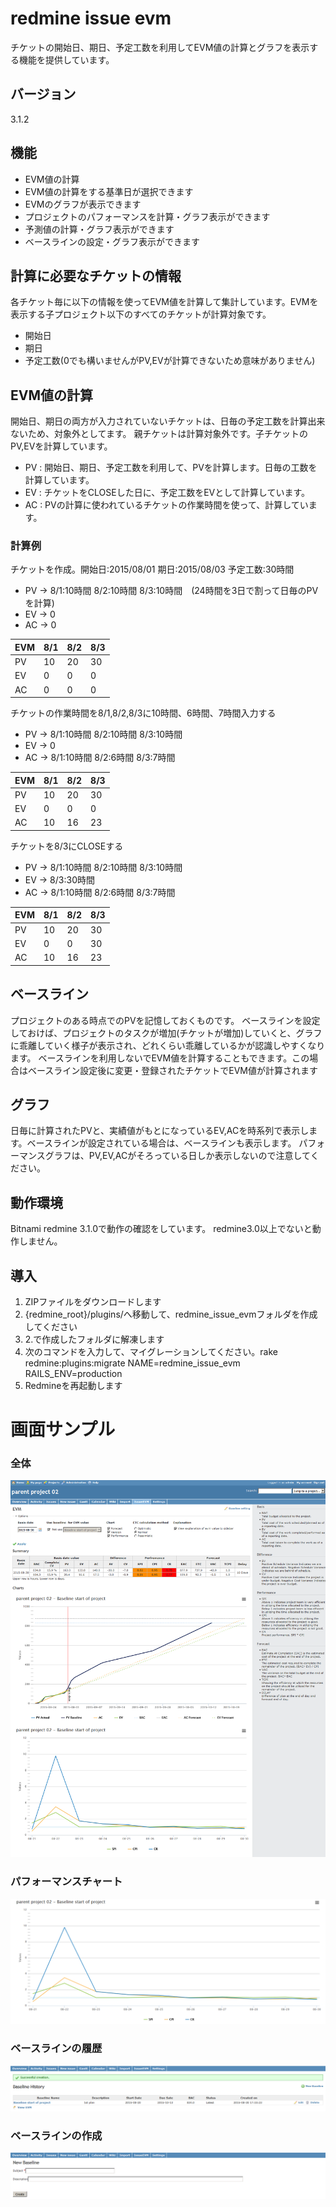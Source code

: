 # redmine issue evm

チケットの開始日、期日、予定工数を利用してEVM値の計算とグラフを表示する機能を提供しています。

## バージョン
3.1.2

## 機能
* EVM値の計算
* EVM値の計算をする基準日が選択できます
* EVMのグラフが表示できます
* プロジェクトのパフォーマンスを計算・グラフ表示ができます
* 予測値の計算・グラフ表示ができます
* ベースラインの設定・グラフ表示ができます

## 計算に必要なチケットの情報
各チケット毎に以下の情報を使ってEVM値を計算して集計しています。EVMを表示する子プロジェクト以下のすべてのチケットが計算対象です。
* 開始日
* 期日
* 予定工数(0でも構いませんがPV,EVが計算できないため意味がありません)

## EVM値の計算
開始日、期日の両方が入力されていないチケットは、日毎の予定工数を計算出来ないため、対象外としてます。
親チケットは計算対象外です。子チケットのPV,EVを計算しています。

* PV : 開始日、期日、予定工数を利用して、PVを計算します。日毎の工数を計算しています。
* EV : チケットをCLOSEした日に、予定工数をEVとして計算しています。
* AC : PVの計算に使われているチケットの作業時間を使って、計算しています。

### 計算例
チケットを作成。開始日:2015/08/01 期日:2015/08/03 予定工数:30時間
* PV -> 8/1:10時間 8/2:10時間 8/3:10時間　(24時間を3日で割って日毎のPVを計算)
* EV -> 0
* AC -> 0

| EVM | 8/1 | 8/2 | 8/3 |
| --- | --- | --- | --- |
| PV  | 10  | 20  | 30  |
| EV  | 0   | 0   | 0   |
| AC  | 0   | 0   | 0   |

チケットの作業時間を8/1,8/2,8/3に10時間、6時間、7時間入力する
* PV -> 8/1:10時間 8/2:10時間 8/3:10時間
* EV -> 0
* AC -> 8/1:10時間 8/2:6時間 8/3:7時間

| EVM | 8/1 | 8/2 | 8/3 |
| --- | --- | --- | --- |
| PV  | 10  | 20  | 30  |
| EV  | 0   | 0   | 0   |
| AC  | 10  | 16  | 23  |

チケットを8/3にCLOSEする
* PV -> 8/1:10時間 8/2:10時間 8/3:10時間
* EV -> 8/3:30時間
* AC -> 8/1:10時間 8/2:6時間 8/3:7時間

| EVM | 8/1 | 8/2 | 8/3 |
| --- | --- | --- | --- |
| PV  | 10  | 20  | 30  |
| EV  | 0   | 0   | 30  |
| AC  | 10  | 16  | 23  |

## ベースライン
プロジェクトのある時点でのPVを記憶しておくものです。
ベースラインを設定しておけば、プロジェクトのタスクが増加(チケットが増加)していくと、グラフに乖離していく様子が表示され、どれくらい乖離しているかが認識しやすくなります。
ベースラインを利用しないでEVM値を計算することもできます。この場合はベースライン設定後に変更・登録されたチケットでEVM値が計算されます

## グラフ
日毎に計算されたPVと、実績値がもとになっているEV,ACを時系列で表示します。ベースラインが設定されている場合は、ベースラインも表示します。
パフォーマンスグラフは、PV,EV,ACがそろっている日しか表示しないので注意してください。

## 動作環境
Bitnami redmine 3.1.0で動作の確認をしています。
redmine3.0以上でないと動作しません。

## 導入
1. ZIPファイルをダウンロードします
2. {redmine_root}/plugins/へ移動して、redmine_issue_evmフォルダを作成してください
3. 2.で作成したフォルダに解凍します
4. 次のコマンドを入力して、マイグレーションしてください。rake redmine:plugins:migrate NAME=redmine_issue_evm RAILS_ENV=production
5. Redmineを再起動します

# 画面サンプル
### 全体
![evm sample screenshot](./doc/screenshot01.png "overview")

### パフォーマンスチャート
![evm sample screenshot](./doc/screenshot04.png "performanc chart")

### ベースラインの履歴
![evm sample screenshot](./doc/screenshot02.png "History of baseline")

### ベースラインの作成
![evm sample screenshot](./doc/screenshot03.png "create new baseline")
